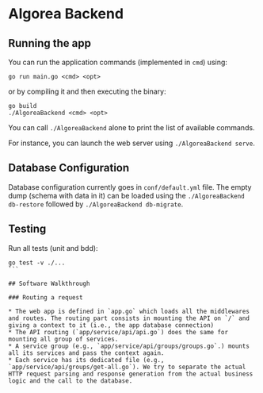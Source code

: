 # Algorea Backend

## Running the app

You can run the application commands (implemented in `cmd`) using:
```
go run main.go <cmd> <opt>
```
or by compiling it and then executing the binary:
```
go build
./AlgoreaBackend <cmd> <opt>
```

You can call `./AlgoreaBackend` alone to print the list of available commands.

For instance, you can launch the web server using `./AlgoreaBackend serve`.

## Database Configuration

Database configuration currently goes in `conf/default.yml` file.
The empty dump (schema with data in it) can be loaded using the `./AlgoreaBackend db-restore` followed by `./AlgoreaBackend db-migrate`.

## Testing

Run all tests (unit and bdd):
````
go test -v ./...
```

## Software Walkthrough

### Routing a request

* The web app is defined in `app.go` which loads all the middlewares and routes. The routing part consists in mounting the API on `/` and giving a context to it (i.e., the app database connection)
* The API routing (`app/service/api/api.go`) does the same for mounting all group of services.
* A service group (e.g., `app/service/api/groups/groups.go`.) mounts all its services and pass the context again.
* Each service has its dedicated file (e.g., `app/service/api/groups/get-all.go`). We try to separate the actual HTTP request parsing and response generation from the actual business logic and the call to the database.
